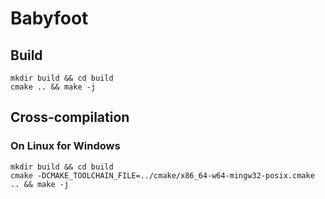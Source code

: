 # Babyfoot
## Build
```shell
mkdir build && cd build
cmake .. && make -j
```
## Cross-compilation
### On Linux for Windows
```shell
mkdir build && cd build
cmake -DCMAKE_TOOLCHAIN_FILE=../cmake/x86_64-w64-mingw32-posix.cmake .. && make -j
```